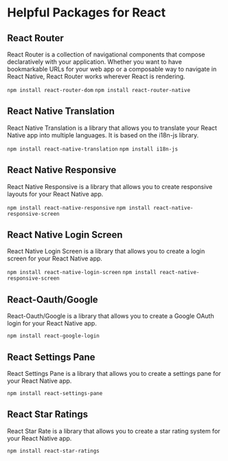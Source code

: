 # Helpful Packages for React

## React Router

React Router is a collection of navigational components that compose declaratively with your application. Whether you want to have bookmarkable URLs for your web app or a composable way to navigate in React Native, React Router works wherever React is rendering.

``` npm install react-router-dom ```
``` npm install react-router-native ```

## React Native Translation

React Native Translation is a library that allows you to translate your React Native app into multiple languages. It is based on the i18n-js library.

``` npm install react-native-translation ```
``` npm install i18n-js ```

## React Native Responsive

React Native Responsive is a library that allows you to create responsive layouts for your React Native app.

``` npm install react-native-responsive ```
``` npm install react-native-responsive-screen ```

## React Native Login Screen

React Native Login Screen is a library that allows you to create a login screen for your React Native app.

``` npm install react-native-login-screen ```
``` npm install react-native-responsive-screen ```

## React-Oauth/Google

React-Oauth/Google is a library that allows you to create a Google OAuth login for your React Native app.

``` npm install react-google-login ```

## React Settings Pane

React Settings Pane is a library that allows you to create a settings pane for your React Native app.

``` npm install react-settings-pane ```

## React Star Ratings

React Star Rate is a library that allows you to create a star rating system for your React Native app.

``` npm install react-star-ratings ```



